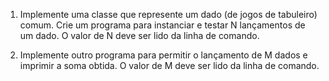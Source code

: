 1. Implemente uma classe que represente um dado (de jogos de tabuleiro)
comum. Crie um programa para instanciar e testar N lançamentos de um dado.
O valor de N deve ser lido da linha de comando.

2. Implemente outro programa para permitir o lançamento de M dados e imprimir
a soma obtida. O valor de M deve ser lido da linha de comando.
